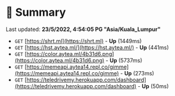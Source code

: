 # 📖 Summary
Last updated: **23/5/2022, 4:54:05 PG "Asia/Kuala_Lumpur"**

- `GET` [https://shrt.ml](https://shrt.ml) - **Up** (1449ms)
- `GET` [https://hst.aytea.ml/](https://hst.aytea.ml/) - **Up** (441ms)
- `GET` [https://color.aytea.ml/4b31d6.png](https://color.aytea.ml/4b31d6.png) - **Up** (5737ms)
- `GET` [https://memeapi.aytea14.repl.co/gimme](https://memeapi.aytea14.repl.co/gimme) - **Up** (273ms)
- `GET` [https://teledrivemy.herokuapp.com/dashboard](https://teledrivemy.herokuapp.com/dashboard) - **Up** (50ms)
